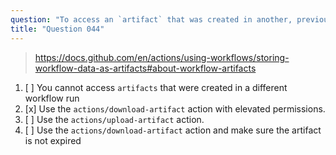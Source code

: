 ```yaml
---
question: "To access an `artifact` that was created in another, previously triggered workflow run you can:"
title: "Question 044"
---
```



> https://docs.github.com/en/actions/using-workflows/storing-workflow-data-as-artifacts#about-workflow-artifacts
1. [ ] You cannot access `artifacts` that were created in a different workflow run
1. [x] Use the `actions/download-artifact` action with elevated permissions.
1. [ ] Use the `actions/upload-artifact` action.
1. [ ] Use the `actions/download-artifact` action and make sure the artifact is not expired
